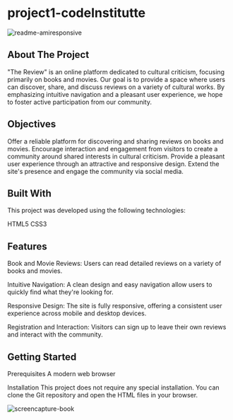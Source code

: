 # project1-codeInstitutte


![readme-amiresponsive](https://github.com/BadrAlioui/project1-codeInstitutte/assets/96729182/e6322d69-d22d-4332-ba26-780cdd7fb549)



## About The Project
"The Review" is an online platform dedicated to cultural criticism, focusing primarily on books and movies. Our goal is to provide a space where users can discover, share, and discuss reviews on a variety of cultural works. By emphasizing intuitive navigation and a pleasant user experience, we hope to foster active participation from our community.

## Objectives

Offer a reliable platform for discovering and sharing reviews on books and movies.
Encourage interaction and engagement from visitors to create a community around shared interests in cultural criticism.
Provide a pleasant user experience through an attractive and responsive design.
Extend the site's presence and engage the community via social media.

## Built With
This project was developed using the following technologies:

HTML5
CSS3

## Features

Book and Movie Reviews: Users can read detailed reviews on a variety of books and movies.

Intuitive Navigation: A clean design and easy navigation allow users to quickly find what they're looking for.

Responsive Design: The site is fully responsive, offering a consistent user experience across mobile and desktop devices.

Registration and Interaction: Visitors can sign up to leave their own reviews and interact with the community.

## Getting Started

Prerequisites
A modern web browser

Installation
This project does not require any special installation. You can clone the Git repository and open the HTML files in your browser.

![screencapture-book](https://github.com/BadrAlioui/project1-codeInstitutte/assets/96729182/a6f002b1-7f28-4a46-91f5-243df60febd7)





